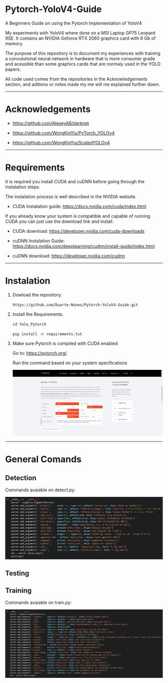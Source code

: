 # Pytorch-YoloV4-Guide
A Beginners Guide on using the Pytorch Implementation of YoloV4

   My experiments with YoloV4 where done on a MSI Laptop GP75 Leopard 9SE. It contains an NVIDIA Geforce RTX 2060 graphics card with 6 Gb of memory.

   The purpose of this repository is to document my experiences with training a convulutional neural network in hardware that is more consumer grade and acessible than some graphics cards that are normaly used in the YOLO papers.

   All code used comes from the repositories in the Acknowledgements section, and aditions or notes made my me will me explained further down.

---
# Acknowledgements
+ https://github.com/AlexeyAB/darknet

+ https://github.com/WongKinYiu/PyTorch_YOLOv4

+ https://github.com/WongKinYiu/ScaledYOLOv4

---
# Requirements
It is required you install CUDA and cuDNN before going through the instalation steps.

The instalation process is well described in the NVIDIA website.

+ CUDA Instalation guide: https://docs.nvidia.com/cuda/index.html

If you already know your system is compatible and capable of running CUDA you can just use the download link and install.

+ CUDA download: https://developer.nvidia.com/cuda-downloads

+ cuDNN Instalation Guide: https://docs.nvidia.com/deeplearning/cudnn/install-guide/index.html

+ cuDNN download: https://developer.nvidia.com/cudnn

---
# Instalation
1. Dowload the repository.

    `https://github.com/Duarte-Nunes/Pytorch-YoloV4-Guide.git`
    
2. Install the Requirements.

    `cd Yolo_Pytorch`
    
    `pip install -r requirements.txt`
    
3. Make sure Pytorch is compiled with CUDA enabled
 
    Go to: https://pytorch.org/
    
    Run the command based on your system specifications
    
    ![alt text](https://github.com/Duarte-Nunes/Yolo_Pytorch/blob/main/images/pytorch_website.png "PyTorch Website")
    
---
# General Comands

## Detection

Commands avaiable on detect.py:

![alt text](https://github.com/Duarte-Nunes/Yolo_Pytorch/blob/main/images/detect_commands.png "Detect Commands")


## Testing

## Training

Commands avaiable on train.py:

![alt text](https://github.com/Duarte-Nunes/Yolo_Pytorch/blob/main/images/train_commands.png "Detect Commands")

    
